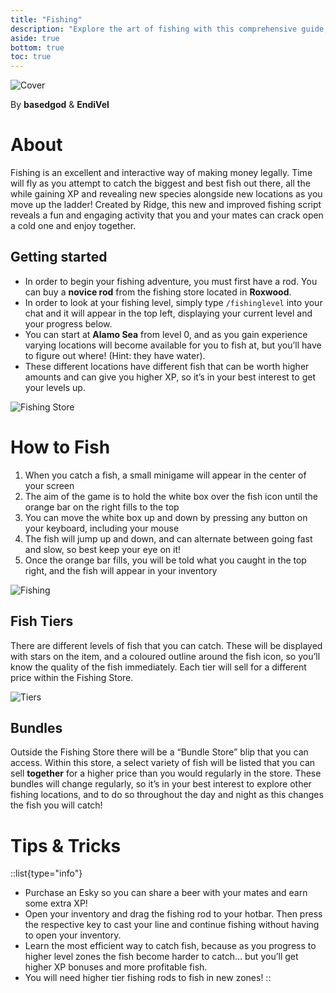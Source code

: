 ```yaml
---
title: "Fishing"
description: "Explore the art of fishing with this comprehensive guide, along with tips and tricks on how to make this peaceful yet satisfying activity more enjoyable."
aside: true
bottom: true
toc: true
---
```


![Cover](https://i.imgur.com/fxVklRq.png)

By **basedgod** & **EndiVel**

# About
Fishing is an excellent and interactive way of making money legally. Time will fly as you attempt to catch the biggest and best fish out there, all the while gaining XP and revealing new species alongside new locations as you move up the ladder! Created by Ridge, this new and improved fishing script reveals a fun and engaging activity that you and your mates can crack open a cold one and enjoy together. 


## Getting started
- In order to begin your fishing adventure, you must first have a rod. You can buy a **novice rod** from the fishing store located in **Roxwood**. 
- In order to look at your fishing level, simply type `/fishinglevel` into your chat and it will appear in the top left, displaying your current level and your progress below. 
- You can start at **Alamo Sea** from level 0, and as you gain experience varying locations will become available for you to fish at, but you’ll have to figure out where! (Hint: they have water). 
- These different locations have different fish that can be worth higher amounts and can give you higher XP, so it’s in your best interest to get your levels up. 

![Fishing Store](https://i.imgur.com/J0tKuya.jpg)



# How to Fish
1. When you catch a fish, a small minigame will appear in the center of your screen
2. The aim of the game is to hold the white box over the fish icon until the orange bar on the right fills to the top
3. You can move the white box up and down by pressing any button on your keyboard, including your mouse
4. The fish will jump up and down, and can alternate between going fast and slow, so best keep your eye on it!
5. Once the orange bar fills, you will be told what you caught in the top right, and the fish will appear in your inventory

![Fishing](https://i.imgur.com/olYcqi7.jpg)


## Fish Tiers
There are different levels of fish that you can catch. These will be displayed with stars on the item, and a coloured outline around the fish icon, so you’ll know the quality of the fish immediately. Each tier will sell for a different price within the Fishing Store.  

![Tiers](https://i.imgur.com/VTaCg6y.png)


## Bundles
Outside the Fishing Store there will be a “Bundle Store” blip that you can access. Within this store, a select variety of fish will be listed that you can sell **together** for a higher price than you would regularly in the store. These bundles will change regularly, so it’s in your best interest to explore other fishing locations, and to do so throughout the day and night as this changes the fish you will catch!



# Tips & Tricks

::list{type="info"}
- Purchase an Esky so you can share a beer with your mates and earn some extra XP!
- Open your inventory and drag the fishing rod to your hotbar. Then press the respective key to cast your line and continue fishing without having to open your inventory.
- Learn the most efficient way to catch fish, because as you progress to higher level zones the fish become harder to catch… but you’ll get higher XP bonuses and more profitable fish.
- You will need higher tier fishing rods to fish in new zones!
::
